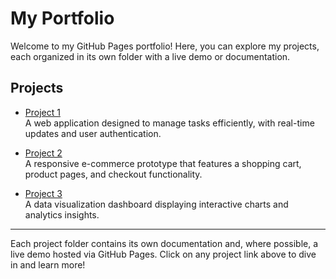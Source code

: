 # My Portfolio

Welcome to my GitHub Pages portfolio! Here, you can explore my projects, each organized in its own folder with a live demo or documentation.

## Projects

- [Project 1](https://thebittles.github.io/example-wit/folder1/)  
  A web application designed to manage tasks efficiently, with real-time updates and user authentication.

- [Project 2](https://thebittles.github.io/example-wit/folder2/)  
  A responsive e-commerce prototype that features a shopping cart, product pages, and checkout functionality.

- [Project 3](https://thebittles.github.io/example-wit/folder3/)  
  A data visualization dashboard displaying interactive charts and analytics insights.

---

Each project folder contains its own documentation and, where possible, a live demo hosted via GitHub Pages. Click on any project link above to dive in and learn more!